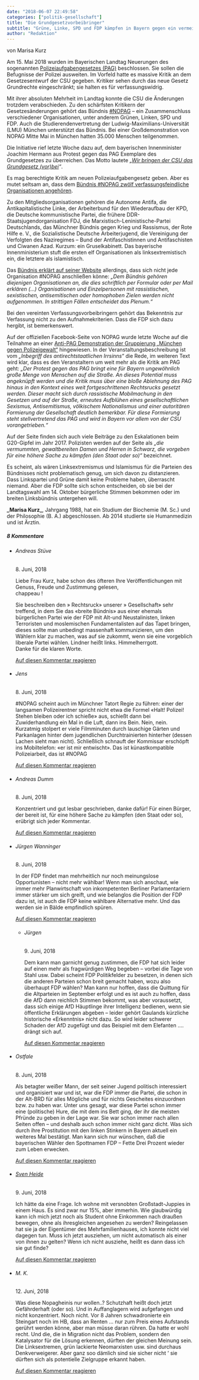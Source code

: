 ```yaml
---
date: "2018-06-07 22:49:58"
categories: ["politik-gesellschaft"]
title: "Die Grundgesetzvorbeibringer"
subtitle: "Grüne, Linke, SPD und FDP kämpfen in Bayern gegen ein vermeintlich verfassungsfeindliches Gesetz – Seite an Seite mit Linksextremisten und Islamisten"
author: "Redaktion"
---
```




von Marisa Kurz


Am 15. Mai 2018 wurden im Bayerischen Landtag Neuerungen des sogenannten <a href="http://www.polizeiaufgabengesetz.bayern.de/gesetz/index.php">Polizeiaufgabengesetzes (PAG)</a> beschlossen. Sie sollen die Befugnisse der Polizei ausweiten. Im Vorfeld hatte es massive Kritik an dem Gesetzesentwurf der CSU gegeben. Kritiker sehen durch das neue Gesetz Grundrechte eingeschränkt; sie halten es für verfassungswidrig.

<!--more-->

Mit ihrer absoluten Mehrheit im Landtag konnte die CSU die Änderungen trotzdem verabschieden. Zu den schärfsten Kritikern der Gesetzesänderungen gehört das Bündnis <a href="https://www.nopagby.de/aufruf/">#NOPAG</a> &#8211; ein Zusammenschluss verschiedener Organisationen, unter anderem Grünen, Linken, SPD und FDP. Auch die Studierendenvertretung der Ludwig-Maximilians-Universität (LMU) München unterstützt das Bündnis. Bei einer Großdemonstration von NOPAG Mitte Mai in München hatten 35.000 Menschen teilgenommen.

Die Initiative rief letzte Woche dazu auf, dem bayerischen Innenminister Joachim Hermann aus Protest gegen das PAG Exemplare des Grundgesetzes zu überreichen. Das Motto lautete _„<a href="https://www.facebook.com/events/214162712526361/permalink/214624479146851/?notif_t=event_mall_comment&amp;notif_id=1526901477105596">Wir bringen der CSU das Grundgesetz (vor)bei</a>“_.

Es mag berechtigte Kritik am neuen Polizeiaufgabengesetz geben. Aber es mutet seltsam an, dass dem <a href="https://www.nopagby.de/mitgliedsorganisationen/">Bündnis #NOPAG zwölf verfassungsfeindliche Organisationen angehören</a>.

Zu den Mitgliedsorganisationen gehören die Autonome Antifa, die Antikapitalistische Linke, der Arbeiterbund für den Wiederaufbau der KPD, die Deutsche kommunistische Partei, die frühere DDR-Staatsjugendorganisation FDJ, die Marxistisch-Leninistische-Partei Deutschlands, das Münchner Bündnis gegen Krieg und Rassismus, der Rote Hilfe e. V., die Sozialistische Deutsche Arbeiterjugend, die Vereinigung der Verfolgten des Naziregimes – Bund der Antifaschistinnen und Antifaschisten und Ciwanen Azad. Kurzum: ein Gruselkabinett. Das bayerische Innenministerium stuft die ersten elf Organisationen als linksextremistisch ein, die letztere als islamistisch.

Das <a href="https://www.nopagby.de/grundsaetze-der-buendnisarbeit/">Bündnis erklärt auf seiner Website</a> allerdings, dass sich nicht jede Organisation #NOPAG anschließen könne: _„Dem Bündnis gehören diejenigen Organisationen an, die dies schriftlich per Formular oder per Mail erklären (…) Organisationen und Einzelpersonen mit rassistischen, sexistischen, antisemitischen oder homophoben Zielen werden nicht aufgenommen. In strittigen Fällen entscheidet das Plenum.“_

Bei den vereinten Verfassungsvorbeibringern gehört das Bekenntnis zur Verfassung nicht zu den Aufnahmekriterien. Dass die FDP sich dazu hergibt, ist bemerkenswert.

Auf der offiziellen Facebook-Seite von NOPAG wurde letzte Woche auf die Teilnahme an einer <a href="https://www.facebook.com/events/2107032442877722/">Anti-PAG Demonstration der Gruppierung „München gegen Polizeigewalt“</a> hingewiesen. In der Veranstaltungsbeschreibung ist vom _„Inbegriff des antirechtstaatlichen Irrsinns“_ die Rede, im weiteren Text wird klar, dass es den Veranstaltern um weit mehr als die Kritik am PAG geht: _„Der Protest gegen das PAG bringt eine für Bayern ungewöhnlich große Menge von Menschen auf die Straße. An dieses Potential muss angeknüpft werden und die Kritik muss über eine bloße Ablehnung des PAG hinaus in den Kontext eines weit fortgeschrittenen Rechtsrucks gesetzt werden. Dieser macht sich durch rassistische Mobilmachung in den Gesetzen und auf der Straße, erneutes Aufblühen eines gesellschaftlichen Sexismus, Antisemitismus, völkischem Nationalismus und einer autoritären Formierung der Gesellschaft deutlich bemerkbar. Für diese Formierung steht stellvertretend das PAG und wird in Bayern vor allem von der CSU vorangetrieben.“_

Auf der Seite finden sich auch viele Beiträge zu den Eskalationen beim G20-Gipfel im Jahr 2017. Polizisten werden auf der Seite als _„die vermummten, gewaltbereiten Damen und Herren in Schwarz, die vorgeben für eine höhere Sache zu kämpfen (den Staat oder so)“_ bezeichnet.

Es scheint, als wären Linksextremismus und Islamismus für die Parteien des Bündnisses nicht problematisch genug, um sich davon zu distanzieren. Dass Linkspartei und Grüne damit keine Probleme haben, überrascht niemand. Aber die FDP sollte sich schon entscheiden, ob sie bei der Landtagswahl am 14. Oktober bürgerliche Stimmen bekommen oder im breiten Linksbündnis untergehen will.


<p class=grayhr></p>

<div class="post-author_desc"><strong>_Marisa Kurz_</strong>, Jahrgang 1988, hat ein Studium der Biochemie (M. Sc.) und der Philosophie (B. A.) abgeschlossen. Ab 2014 studierte sie Humanmedizin und ist Ärztin.


<!--more-->
<h5 class="comments-h">
8 Kommentare </h5>
<ul class="commentlist">
<li class="comment even thread-even depth-1 clearfix" id="li-comment-3432">
<h6 class="author">Andreas Stüve</h6> <span class="date">8. Juni, 2018</span>



Liebe Frau Kurz, habe schon des öfteren Ihre Veröffentlichungen mit Genuss, Freude und Zustimmung gelesen,<br>
chappeau !

Sie beschreiben den » Rechtsruck» unserer » Gesellschaft» sehr treffend, in dem Sie das «breite Bündnis» aus einer ehemals bürgerlichen Partei wie der FDP mit Alt-und Neustalinisten, linken Terroristen und moslemischen Fundamentalisten auf das Tapet bringen, dieses sollte man unbedingt massenhaft kommunizieren, um den Wählern klar zu machen, was auf sie zukommt, wenn sie eine vorgeblich liberale Partei wählen. Lindner heißt links. Himmelherrgott.<br>
Danke für die klaren Worte.

<a rel="nofollow" class="comment-reply-link" href="#comment-3432" data-commentid="3432" data-postid="6962" data-belowelement="comment-3432" data-respondelement="respond" data-replyto="Antworte auf Andreas Stüve" aria-label="Antworte auf Andreas Stüve">Auf diesen Kommentar reagieren</a> 


</li>
<li class="comment odd alt thread-odd thread-alt depth-1 clearfix" id="li-comment-3433">
<h6 class="author">Jens</h6> <span class="date">8. Juni, 2018</span>



#NOPAG scheint auch im Münchner Tatort Regie zu führen: einer der langsamen Polizeirentner spricht nicht etwa die Formel «Halt! Polizei! Stehen bleiben oder ich schieße» aus, schießt dann bei Zuwiderhandlung ein Mal in die Luft, dann ins Bein. Nein, nein. Kurzatmig stolpert er viele Filmminuten durch lauschige Gärten und Parkanlagen hinter dem jugendlichen Durchtrainierten hinterher (dessen Lachen sieht man nicht). Schließlich schnauft der Kommissar erschöpft ins Mobiltelefon: «er ist mir entwischt». Das ist künastkompatible Polizeiarbeit, das ist #NOPAG

<a rel="nofollow" class="comment-reply-link" href="#comment-3433" data-commentid="3433" data-postid="6962" data-belowelement="comment-3433" data-respondelement="respond" data-replyto="Antworte auf Jens" aria-label="Antworte auf Jens">Auf diesen Kommentar reagieren</a> 


</li>
<li class="comment even thread-even depth-1 clearfix" id="li-comment-3450">
<h6 class="author">Andreas Dumm</h6> <span class="date">8. Juni, 2018</span>



Konzentriert und gut lesbar geschrieben, danke dafür! Für einen Bürger, der bereit ist, für eine höhere Sache zu kämpfen (den Staat oder so), erübrigt sich jeder Kommentar.

<a rel="nofollow" class="comment-reply-link" href="#comment-3450" data-commentid="3450" data-postid="6962" data-belowelement="comment-3450" data-respondelement="respond" data-replyto="Antworte auf Andreas Dumm" aria-label="Antworte auf Andreas Dumm">Auf diesen Kommentar reagieren</a> 


</li>
<li class="comment odd alt thread-odd thread-alt depth-1 clearfix" id="li-comment-3451">
<h6 class="author">Jürgen Wanninger</h6> <span class="date">8. Juni, 2018</span>



In der FDP findet man mehrheitlich nur noch meinungslose Opportunisten &#8211; nicht mehr wählbar! Wenn man sich anschaut, wie immer mehr Planwirtschaft von inkompetenten Berliner Parlamentariern immer stärker um sich greift, und wie belanglos die Position der FDP dazu ist, ist auch die FDP keine wählbare Alternative mehr. Und das werden sie in Bälde empfindlich spüren.

<a rel="nofollow" class="comment-reply-link" href="#comment-3451" data-commentid="3451" data-postid="6962" data-belowelement="comment-3451" data-respondelement="respond" data-replyto="Antworte auf Jürgen Wanninger" aria-label="Antworte auf Jürgen Wanninger">Auf diesen Kommentar reagieren</a> 


<ul class="children">
<li class="comment even depth-2 clearfix" id="li-comment-3485">
<h6 class="author">Jürgen</h6> <span class="date">9. Juni, 2018</span>



Dem kann man garnicht genug zustimmen, die FDP hat sich leider auf einen mehr als fragwürdigen Weg begeben &#8211; vorbei die Tage von Stahl usw. Dabei scheint FDP Politikfelder zu besetzen, in denen sich die anderen Parteien schon breit gemacht haben, wozu also überhaupt FDP wählen? Man kann nur hoffen, dass die Quittung für die Altparteien im September erfolgt und es ist auch zu hoffen, dass die AfD dann reichlich Stimmen bekommt, was aber voraussetzt, dass sich einige AfD Häuptlinge ihrer Intelligenz bedienen, wenn sie öffentliche Erklärungen abgeben &#8211; leider gehört Gaulands kürzliche historische «Erkenntnis» nicht dazu. So wird leider schwerer Schaden der AfD zugefügt und das Beispiel mit dem Elefanten &#8230;. drängt sich auf.

<a rel="nofollow" class="comment-reply-link" href="#comment-3485" data-commentid="3485" data-postid="6962" data-belowelement="comment-3485" data-respondelement="respond" data-replyto="Antworte auf Jürgen" aria-label="Antworte auf Jürgen">Auf diesen Kommentar reagieren</a> 


</li>
</ul>
</li>
<li class="comment odd alt thread-even depth-1 clearfix" id="li-comment-3454">
<h6 class="author">Ostfale</h6> <span class="date">8. Juni, 2018</span>



Als betagter weißer Mann, der seit seiner Jugend politisch interessiert und organisiert war und ist, war die FDP immer die Partei, die schon in der Alt-BRD für alles Mögliche und für nichts Gescheites einzuordnen bzw. zu haben war. Unter uns gesagt, war diese Partei schon immer eine (politische) Hure, die mit dem ins Bett ging, der ihr die meisten Pfründe zu geben in der Lage war. Sie war schon immer nach allen Seiten offen &#8211; und deshalb auch schon immer nicht ganz dicht. Was sich durch ihre Prostitution mit den linken Stinkern in Bayern aktuell ein weiteres Mal bestätigt. Man kann sich nur wünschen, daß die bayerischen Wähler den Spottnamen FDP &#8211; Fette Drei Prozent wieder zum Leben erwecken.

<a rel="nofollow" class="comment-reply-link" href="#comment-3454" data-commentid="3454" data-postid="6962" data-belowelement="comment-3454" data-respondelement="respond" data-replyto="Antworte auf Ostfale" aria-label="Antworte auf Ostfale">Auf diesen Kommentar reagieren</a> 


</li>
<li class="comment even thread-odd thread-alt depth-1 clearfix" id="li-comment-3482">
<h6 class="author"><a href="http://N/A" class="url" rel="ugc external nofollow">Sven Heide</a></h6> <span class="date">9. Juni, 2018</span>



Ich hätte da eine Frage. Ich wohne mit versnobten Großstadt-Juppies in einem Haus. Es sind zwar nur 15%, aber immerhin. Wie glaubwürdig kann ich mich jetzt noch als Student ohne Einkommen nach draußen bewegen, ohne als ihresgleichen angesehen zu werden? Reingelassen hat sie ja der Eigentümer des Mehrfamilienhauses, ich konnte nicht viel dagegen tun. Muss ich jetzt ausziehen, um nicht automatisch als einer von ihnen zu gelten? Wenn ich nicht ausziehe, heißt es dann dass ich sie gut finde?

<a rel="nofollow" class="comment-reply-link" href="#comment-3482" data-commentid="3482" data-postid="6962" data-belowelement="comment-3482" data-respondelement="respond" data-replyto="Antworte auf Sven Heide" aria-label="Antworte auf Sven Heide">Auf diesen Kommentar reagieren</a> 


</li>
<li class="comment odd alt thread-even depth-1 clearfix" id="li-comment-3591">
<h6 class="author">M. K.</h6> <span class="date">12. Juni, 2018</span>



Was diese Nopagheinis nur wollen..? Schutzhaft heißt doch jetzt Gefährderhaft (oder so). Und in Auffanglagern wird aufgefangen und nicht konzentriert. Noch nicht. Vor 8 Jahren schwadronierte ein Steingart noch im HB, dass an Renten &#8230; nur zum Preis eines Aufstands gerührt werden könne, aber man müsse daran rühren. Da hatte er wohl recht. Und die, die in Migration nicht das Problem, sondern den Katalysator für die Lösung erkennen, dürften der gleichen Meinung sein. Die Linksextremen, grün lackierte Neomarxisten usw. sind durchaus Denkverweigerer. Aber ganz soo dämlich sind sie sicher nicht &#8216; sie dürften sich als potentielle Zielgruppe erkannt haben.

<a rel="nofollow" class="comment-reply-link" href="#comment-3591" data-commentid="3591" data-postid="6962" data-belowelement="comment-3591" data-respondelement="respond" data-replyto="Antworte auf M. K." aria-label="Antworte auf M. K.">Auf diesen Kommentar reagieren</a> 


</li>
</ul>

